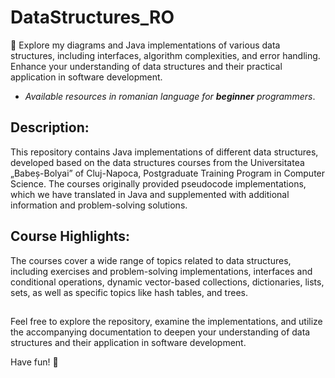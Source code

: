 # DataStructures_RO

🔮 Explore my diagrams and Java implementations of various data structures, including interfaces, algorithm complexities, and error handling. Enhance your understanding of data structures and their practical application in software development. 

- *Available resources in romanian language for **beginner** programmers*.

## Description:

This repository contains Java implementations of different data structures, developed based on the data structures courses from the Universitatea „Babeș-Bolyai” of Cluj-Napoca, Postgraduate Training Program in Computer Science. The courses originally provided pseudocode implementations, which we have translated in Java and supplemented with additional information and problem-solving solutions.

## Course Highlights:
The courses cover a wide range of topics related to data structures, including exercises and problem-solving implementations, interfaces and conditional operations, dynamic vector-based collections, dictionaries, lists, sets, as well as specific topics like hash tables, and trees.

## 
Feel free to explore the repository, examine the implementations, and utilize the accompanying documentation to deepen your understanding of data structures and their application in software development.

Have fun! 🎉 
